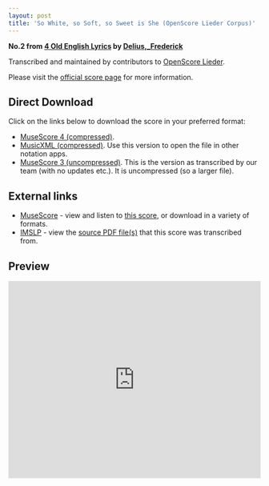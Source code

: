 ```yaml
---
layout: post
title: 'So White, so Soft, so Sweet is She (OpenScore Lieder Corpus)'
---
```


__No.2 from [4 Old English Lyrics](https://fourscoreandmore.org/openscore/lieder/Delius,_Frederick/4_Old_English_Lyrics/) by [Delius,_Frederick](https://fourscoreandmore.org/openscore/lieder/Delius,_Frederick)__

Transcribed and maintained by contributors to [OpenScore Lieder].

Please visit the [official score page] for more information.

[official score page]: https://musescore.com/openscore-lieder-corpus/scores/6230258
[OpenScore Lieder]: https://musescore.com/openscore-lieder-corpus

## Direct Download

Click on the links below to download the score in your preferred format:
- [MuseScore 4 (compressed)](https://fourscoreandmore.org/openscore/lieder/Delius,_Frederick/4_Old_English_Lyrics/2_So_White,_so_Soft,_so_Sweet_is_She.mscz).
- [MusicXML (compressed)](https://fourscoreandmore.org/openscore/lieder/Delius,_Frederick/4_Old_English_Lyrics/2_So_White,_so_Soft,_so_Sweet_is_She.mxl). Use this version to open the file in other notation apps.
- [MuseScore 3 (uncompressed)](https://raw.githubusercontent.com/OpenScore/Lieder/refs/heads/main/scores/Delius,_Frederick/4_Old_English_Lyrics/2_So_White,_so_Soft,_so_Sweet_is_She/lc6230258.mscx). This is the version as transcribed by our team (with no updates etc.). It is uncompressed (so a larger file).

## External links

- [MuseScore] - view and listen to [this score][MuseScore], or download in a variety of formats.
- [IMSLP] - view the [source PDF file(s)][IMSLP] that this score was transcribed from.

[MuseScore]: https://musescore.com/score/6230258
[IMSLP]: https://imslp.org/wiki/Special:ReverseLookup/148200

## Preview

<iframe width="100%" height="394" src="https://musescore.com/openscore-lieder-corpus/scores/6230258/embed" frameborder="0" allowfullscreen allow="autoplay; fullscreen"></iframe>
